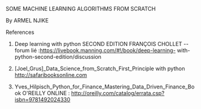 SOME MACHINE LEARNING ALGORITHMS FROM SCRATCH 

By ARMEL NJIKE

References 
1. Deep learning with python SECOND EDITION FRANÇOIS CHOLLET -- forum lié :https://livebook.manning.com/#!/book/deep-learning-
with-python-second-edition/discussion
2. [Joel_Grus]_Data_Science_from_Scratch_First_Principle with python http://safaribooksonline.com

3. Yves_Hilpisch_Python_for_Finance_Mastering_Data_Driven_Finance_Book  O'REILLY   ONLINE : http://oreilly.com/catalog/errata.csp?isbn=9781492024330
